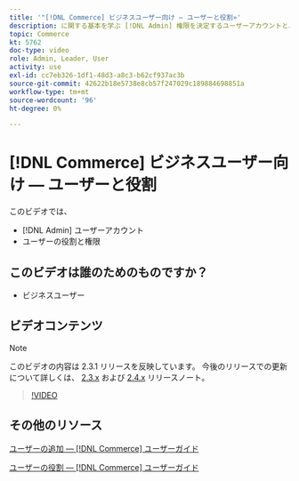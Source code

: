```yaml
---
title: '"[!DNL Commerce] ビジネスユーザー向け — ユーザーと役割»'
description: に関する基本を学ぶ [!DNL Admin] 権限を決定するユーザーアカウントとユーザーの役割。
topic: Commerce
kt: 5762
doc-type: video
role: Admin, Leader, User
activity: use
exl-id: cc7eb326-1df1-48d3-a8c3-b62cf937ac3b
source-git-commit: 42622b18e5738e8cb57f247029c189884698851a
workflow-type: tm+mt
source-wordcount: '96'
ht-degree: 0%

---
```


# [!DNL Commerce] ビジネスユーザー向け — ユーザーと役割

このビデオでは、

- [!DNL Admin] ユーザーアカウント
- ユーザーの役割と権限

## このビデオは誰のためのものですか？

- ビジネスユーザー

## ビデオコンテンツ

>[!NOTE]
>
>このビデオの内容は 2.3.1 リリースを反映しています。 今後のリリースでの更新について詳しくは、 [ 2.3.x](https://devdocs.magento.com/guides/v2.3/release-notes/bk-release-notes.html) および [2.4.x](https://devdocs.magento.com/guides/v2.4/release-notes/bk-release-notes.html) リリースノート。

>[!VIDEO](https://video.tv.adobe.com/v/35947?quality=12&learn=on)

## その他のリソース

[ユーザーの追加 — [!DNL Commerce] ユーザーガイド](https://docs.magento.com/user-guide/system/permissions-users-all.html)

[ユーザーの役割 — [!DNL Commerce] ユーザーガイド](https://docs.magento.com/user-guide/system/permissions-user-roles.html)
